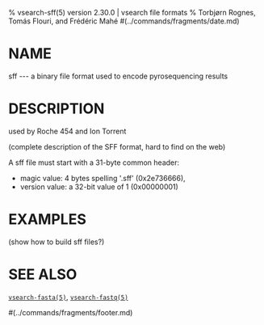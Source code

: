 % vsearch-sff(5) version 2.30.0 | vsearch file formats
% Torbjørn Rognes, Tomás Flouri, and Frédéric Mahé
#(../commands/fragments/date.md)

# NAME

sff --- a binary file format used to encode pyrosequencing results


# DESCRIPTION

used by Roche 454 and Ion Torrent

(complete description of the SFF format, hard to find on the web)

A sff file must start with a 31-byte common header:
- magic value: 4 bytes spelling '.sff' (0x2e736666),
- version value: a 32-bit value of 1 (0x00000001)



# EXAMPLES

(show how to build sff files?)


# SEE ALSO

[`vsearch-fasta(5)`](./vsearch-fasta.5.md), [`vsearch-fastq(5)`](./vsearch-fastq.5.md)


#(../commands/fragments/footer.md)
